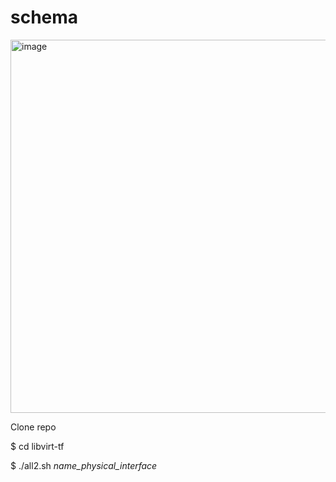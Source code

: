 # schema
<img width="597" alt="image" src="https://github.com/mehboris/libvirt/assets/13980842/ec6910a7-76d2-4812-9b98-b56893fea764">

Clone repo

$ cd libvirt-tf

$ ./all2.sh _name_physical_interface_

